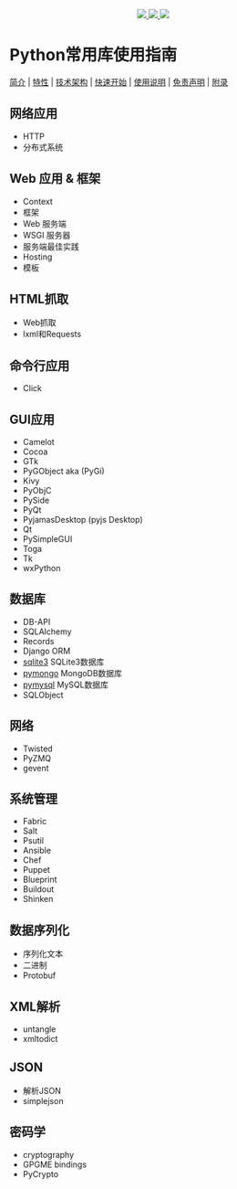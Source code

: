 
<p align="center">
    <a target="_blank" href="https://www.python.org/downloads/release/python-3810/">
        <img src="https://img.shields.io/badge/Python-3.x-blue.svg" />
    </a>
    <a target="_blank" href='https://github.com/FearlessPeople/python_lib_guide'>
        <img src="https://img.shields.io/github/stars/FearlessPeople/python_lib_guide.svg?style=social"/>
    </a>
    <a target="_blank" href="LICENSE">
        <img src="https://img.shields.io/:license-GPLv3-blue.svg">
    </a>
</p>

# Python常用库使用指南

[简介](#简介) | [特性](#特性) | [技术架构](#技术架构) | [快速开始](#快速开始) | [使用说明](#使用说明) | [免责声明](#免责声明) | [附录](#附录)

## 网络应用
- HTTP
- 分布式系统

## Web 应用 & 框架
- Context
- 框架
- Web 服务端
- WSGI 服务器
- 服务端最佳实践
- Hosting
- 模板

## HTML抓取
- Web抓取
- lxml和Requests

## 命令行应用
- Click

## GUI应用
- Camelot
- Cocoa
- GTk
- PyGObject aka (PyGi)
- Kivy
- PyObjC
- PySide
- PyQt
- PyjamasDesktop (pyjs Desktop)
- Qt
- PySimpleGUI
- Toga
- Tk
- wxPython

## 数据库
- DB-API
- SQLAlchemy
- Records
- Django ORM
- [sqlite3](https://github.com/FearlessPeople/python_lib_guide/blob/main/%E6%95%B0%E6%8D%AE%E5%BA%93/sqlite3/) SQLite3数据库
- [pymongo](https://github.com/FearlessPeople/python_lib_guide/blob/main/%E6%95%B0%E6%8D%AE%E5%BA%93/pymongo/) MongoDB数据库
- [pymysql](https://github.com/FearlessPeople/python_lib_guide/blob/main/%E6%95%B0%E6%8D%AE%E5%BA%93/pymysql/) MySQL数据库
- SQLObject

## 网络
- Twisted
- PyZMQ
- gevent

## 系统管理
- Fabric
- Salt
- Psutil
- Ansible
- Chef
- Puppet
- Blueprint
- Buildout
- Shinken


## 数据序列化
- 序列化文本
- 二进制
- Protobuf

## XML解析
- untangle
- xmltodict

## JSON
- 解析JSON
- simplejson

## 密码学
- cryptography
- GPGME bindings
- PyCrypto


